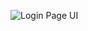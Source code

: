![Login Page UI](https://raw.githubusercontent.com/melancholic-ksm/cool-login-page-illustration-images/main/example-login-page-uiux.png)
